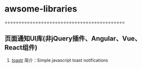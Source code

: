 # awsome-libraries

===========================================
## 页面通知UI库(非jQuery插件、Angular、Vue、React组件)

1. <a href='https://github.com/CodeSeven/toastr'>toastr</a>  简介：Simple javascript toast notifications
